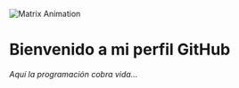 ![Matrix Animation](https://media1.giphy.com/media/v1.Y2lkPTc5MGI3NjExeTB0OTZxc3Nudng0a2UzdjhvNnhpOGZ5bGN0Y3ExZTM2ajB5OWgwZiZlcD12MV9pbnRlcm5hbF9naWZfYnlfaWQmY3Q9Zw/A06UFEx8jxEwU/giphy.gif)

# Bienvenido a mi perfil GitHub

_Aquí la programación cobra vida..._
